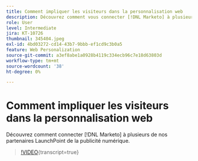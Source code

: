```yaml
---
title: Comment impliquer les visiteurs dans la personnalisation web
description: Découvrez comment vous connecter [!DNL Marketo] à plusieurs de nos partenaires LaunchPoint de la publicité numérique.
role: User
level: Intermediate
jira: KT-10726
thumbnail: 345404.jpeg
exl-id: 4bd03272-cd14-43b7-9bbb-ef1cd9c3b0a5
feature: Web Personalization
source-git-commit: a3ef8abe1a0928b4119c334ecb96c7e18d63803d
workflow-type: tm+mt
source-wordcount: '38'
ht-degree: 0%

---
```


# Comment impliquer les visiteurs dans la personnalisation web

Découvrez comment connecter [!DNL Marketo] à plusieurs de nos partenaires LaunchPoint de la publicité numérique.

>[!VIDEO](https://video.tv.adobe.com/v/345404/?quality=12&learn=on){transcript=true}
